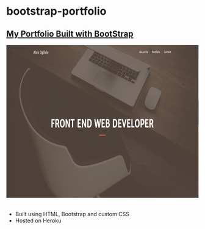 # bootstrap-portfolio
<h2> <a href="https://apo-portfolio.herokuapp.com/">My Portfolio Built with BootStrap</a></h2>
<!-- ![site image](public/img/readme.png) -->
<img src="public/img/readme.png" alt="site image" width="600" height="400">&nbsp;

<ul>
    <li>Built using HTML, Bootstrap and custom CSS</li>
    <li>Hosted on Heroku</li>
</ul>
